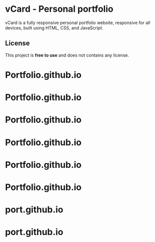 # vCard - Personal portfolio

vCard is a fully responsive personal portfolio website, responsive for all devices, built using HTML, CSS, and JavaScript.

## License

This project is **free to use** and does not contains any license.
# Portfolio.github.io
# Portfolio.github.io
# Portfolio.github.io
# Portfolio.github.io
# Portfolio.github.io
# Portfolio.github.io
# port.github.io
# port.github.io
